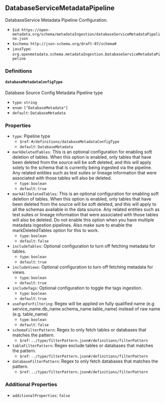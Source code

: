 ## DatabaseServiceMetadataPipeline

DatabaseService Metadata Pipeline Configuration.

- `$id`: `https://open-metadata.org/schema/metadataIngestion/databaseServiceMetadataPipeline.json`
- `$schema`: `http://json-schema.org/draft-07/schema#`
- `javaType`: `org.openmetadata.schema.metadataIngestion.DatabaseServiceMetadataPipeline`

### Definitions

#### `databaseMetadataConfigType`

Database Source Config Metadata Pipeline type

- `type`: `string`
- `enum`: `["DatabaseMetadata"]`
- `default`: `DatabaseMetadata`

### Properties

- `type`: Pipeline type
  - `$ref`: `#/definitions/databaseMetadataConfigType`
  - `default`: `DatabaseMetadata`
- `markDeletedTables`: This is an optional configuration for enabling soft deletion of tables. When this option is enabled, only tables that have been deleted from the source will be soft deleted, and this will apply solely to the schema that is currently being ingested via the pipeline. Any related entities such as test suites or lineage information that were associated with those tables will also be deleted.
  - `type`: `boolean`
  - `default`: `true`
- `markAllDeletedTables`: This is an optional configuration for enabling soft deletion of tables. When this option is enabled, only tables that have been deleted from the source will be soft deleted, and this will apply to all the schemas available in the data source. Any related entities such as test suites or lineage information that were associated with those tables will also be deleted. Do not enable this option when you have multiple metadata ingestion pipelines. Also make sure to enable the markDeletedTables option for this to work.
  - `type`: `boolean`
  - `default`: `false`
- `includeTables`: Optional configuration to turn off fetching metadata for tables.
  - `type`: `boolean`
  - `default`: `true`
- `includeViews`: Optional configuration to turn off fetching metadata for views.
  - `type`: `boolean`
  - `default`: `true`
- `includeTags`: Optional configuration to toggle the tags ingestion.
  - `type`: `boolean`
  - `default`: `true`
- `useFqnForFiltering`: Regex will be applied on fully qualified name (e.g service_name.db_name.schema_name.table_name) instead of raw name (e.g. table_name)
  - `type`: `boolean`
  - `default`: `false`
- `schemaFilterPattern`: Regex to only fetch tables or databases that matches the pattern.
  - `$ref`: `../type/filterPattern.json#/definitions/filterPattern`
- `tableFilterPattern`: Regex exclude tables or databases that matches the pattern.
  - `$ref`: `../type/filterPattern.json#/definitions/filterPattern`
- `databaseFilterPattern`: Regex to only fetch databases that matches the pattern.
  - `$ref`: `../type/filterPattern.json#/definitions/filterPattern`

### Additional Properties

- `additionalProperties`: `false`

